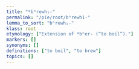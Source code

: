 ```yaml
---
title: "*bʰrewh₁-"
permalink: "/pie/root/bʰrewh1-"
lemma_to_sort: "bʰrewh₁-"
klass: root
etymology: ["Extension of *bʰer- (“to boil”)."]
markers: []
synonyms: []
definitions: ["to boil", "to brew"]
topics: []
---
```

